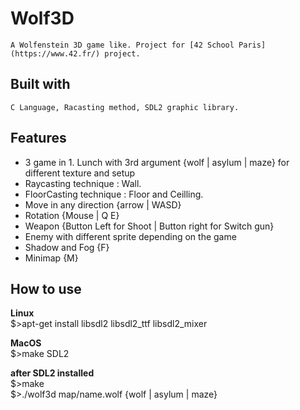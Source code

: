 # Wolf3D
	A Wolfenstein 3D game like. Project for [42 School Paris](https://www.42.fr/) project.

## Built with
	C Language, Racasting method, SDL2 graphic library.

## Features
*	3 game in 1. Lunch with 3rd argument {wolf | asylum | maze} for different texture and setup
*	Raycasting technique : Wall.
*	FloorCasting technique : Floor and Ceilling.
*	Move in any direction {arrow | WASD}
*	Rotation {Mouse | Q E}
*	Weapon {Button Left for Shoot | Button right for Switch gun}
*	Enemy with different sprite depending on the game
*	Shadow and Fog {F}
*	Minimap {M}

## How to use

<strong>Linux</strong></br>
$>apt-get install libsdl2 libsdl2_ttf libsdl2_mixer</br>

<strong>MacOS</strong></br>
$>make SDL2</br>

<strong>after SDL2 installed</strong></br>
$>make</br>
$>./wolf3d map/name.wolf {wolf | asylum | maze}</br>